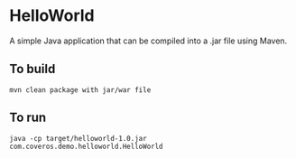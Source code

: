 HelloWorld
==========

A simple Java application that can be compiled into a .jar file using Maven.

To build
--------
    mvn clean package with jar/war file

To run
------
    java -cp target/helloworld-1.0.jar com.coveros.demo.helloworld.HelloWorld

